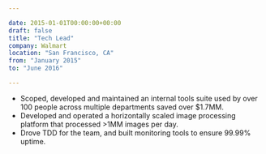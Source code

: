 ```yaml
---

date: 2015-01-01T00:00:00+00:00
draft: false
title: "Tech Lead"
company: Walmart
location: "San Francisco, CA"
from: "January 2015"
to: "June 2016"

---
```


- Scoped, developed and maintained an internal tools suite used by over 100 people across multiple departments saved over $1.7MM.
- Developed and operated a horizontally scaled image processing platform that processed >1MM images per day.
- Drove TDD for the team, and built monitoring tools to ensure 99.99% uptime.
